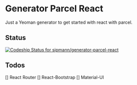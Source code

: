 # Generator Parcel React

Just a Yeoman generator to get started with react with parcel.


## Status

[ ![Codeship Status for sipmann/generator-parcel-react](https://app.codeship.com/projects/03a4a380-082e-0136-cdbf-02887c9dcadb/status?branch=master)](https://app.codeship.com/projects/281130)


## Todos

[] React Router
[] React-Bootstrap
[] Material-UI
